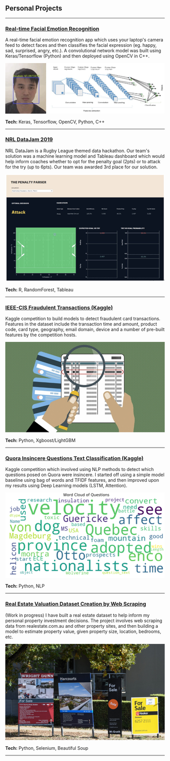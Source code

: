 ## Personal Projects

---

### [Real-time Facial Emotion Recognition](https://github.com/martycheung/CppND-Facial-Emotion-Recognition)

A real-time facial emotion recognition app which uses your laptop's camera feed to detect faces and then classifies the facial expression (eg. happy, sad, surprised, angry, etc.). A convolutional network model was built using Keras/Tensorflow (Python) and then deployed using OpenCV in C++.

<center><img src="images/app_demo.jpg?raw=true"/></center>

**Tech:** Keras, Tensorflow, OpenCV, Python, C++

---

### [NRL DataJam 2019](https://github.com/martycheung/NRL-DataJam-2019)

NRL DataJam is a Rugby League themed data hackathon. Our team's solution was a machine learning model and Tableau dashboard which would help inform coaches whether to opt for the penalty goal (2pts) or to attack for the try (up to 6pts). Our team was awarded 3rd place for our solution.

<center><img src="images/datajam_tableau.png?raw=true"/></center>

**Tech:** R, RandomForest, Tableau

---

### [IEEE-CIS Fraudulent Transactions (Kaggle)](https://github.com/martycheung/IEEE-CIS-Fraudulent-Transactions-Kaggle)

Kaggle competition to build models to detect fraudulent card transactions. Features in the dataset include the transaction time and amount, product code, card type, geography, email domain, device and a number of pre-built features by the competition hosts.

<center><img src="images/fraud.jpg?raw=true"/></center>

**Tech:** Python, Xgboost/LightGBM

---

### [Quora Insincere Questions Text Classification (Kaggle)](https://github.com/martycheung/Quora-Insincere-Questions-Kaggle)

Kaggle competition which involved using NLP methods to detect which questions posed on Quora were insincere. I started off using a simple model baseline using bag of words and TFIDF features, and then improved upon my results using Deep Learning models (LSTM, Attention).

<center><img src="images/wordcloud_quora.jpg?raw=true"/></center>

**Tech:** Python, NLP

---

### [Real Estate Valuation Dataset Creation by Web Scraping](https://github.com/martycheung/Real-Estate-Dataset-and-Valuation-Model)

(Work in progress) I have built a real estate dataset to help inform my personal property investment decisions. The project involves web scraping data from realestate.com.au and other property sites, and then building a model to estimate property value, given property size, location, bedrooms, etc.  

<center><img src="images/realestate1.jpg?raw=true"/></center>

**Tech:** Python, Selenium, Beautiful Soup

---
